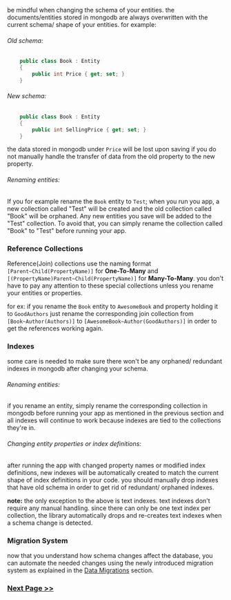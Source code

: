 be mindful when changing the schema of your entities. the documents/entities stored in mongodb are always overwritten with the current schema/ shape of your entities. for example:

###### Old schema:

```csharp
    public class Book : Entity
    {
        public int Price { get; set; }
    }
```

###### New schema:

```csharp
    public class Book : Entity
    {
        public int SellingPrice { get; set; }
    }
```

the data stored in mongodb under `Price` will be lost upon saving if you do not manually handle the transfer of data from the old property to the new property.

###### Renaming entities:

If you for example rename the `Book` entity to `Test`; when you run you app, a new collection called "Test" will be created and the old collection called "Book" will be orphaned. Any new entities you save will be added to the "Test" collection. To avoid that, you can simply rename the collection called "Book" to "Test" before running your app.

### Reference Collections
Reference(Join) collections use the naming format `[Parent~Child(PropertyName)]` for **One-To-Many** and `[(PropertyName)Parent~Child(PropertyName)]` for **Many-To-Many**. you don't have to pay any attention to these special collections unless you rename your entities or properties. 

for ex: if you rename the `Book` entity to `AwesomeBook` and property holding it to `GoodAuthors` just rename the corresponding join collection from `[Book~Author(Authors)]` to `[AwesomeBook~Author(GoodAuthors)]` in order to get the references working again. 

### Indexes
some care is needed to make sure there won't be any orphaned/ redundant indexes in mongodb after changing your schema.

###### Renaming entities:
if you rename an entity, simply rename the corresponding collection in mongodb before running your app as mentioned in the previous section and all indexes will continue to work because indexes are tied to the collections they're in.

###### Changing entity properties or index definitions:
after running the app with changed property names or modified index definitions, new indexes will be automatically created to match the current shape of index definitions in your code. you should manually drop indexes that have old schema in order to get rid of redundant/ orphaned indexes.

**note:** the only exception to the above is text indexes. text indexes don't require any manual handling. since there can only be one text index per collection, the library automatically drops and re-creates text indexes when a schema change is detected.

### Migration System
now that you understand how schema changes affect the database, you can automate the needed changes using the newly introduced migration system as explained in the [Data Migrations](https://github.com/dj-nitehawk/MongoDB.Entities/wiki/09.-Data-Migrations) section.

### [Next Page >>](https://github.com/dj-nitehawk/MongoDB.Entities/wiki/09.-Data-Migrations)